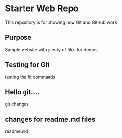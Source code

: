 # Starter Web Repo

This repository is for showing how Git and GitHub work

## Purpose

Sample website with plenty of files for demos

## Testing for Git

testing the fit commands 

## Hello git....

git changes 

## changes for readme.md files
readme.md